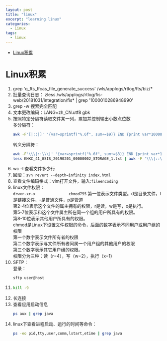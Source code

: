 ```yaml
---
layout: post
title: "linux"
excerpt: "learning linux"
categories:
  - Linux
tags:
  - linux
---
```

* [Linux积累](#linux积累)
# Linux积累
1. grep 'q_fts_ffcas_file_generate_success' /wls/applogs/rtlog/fts/biz/*
2. 批量查询日志：
         zless /wls/applogs/rtlog/fis-web/20181031/integration/fis* | grep '1000010286948990'
3. grep -w 搜索完全匹配
4. 文本更改编码：LANG=zh_CN.utf8 
                               gbk
5. 按照特定分隔符读取文件某一列，累加并控制输出小数点位数  
    多分隔符：
    ```bash
    awk -F'[|::|]' '{var=sprintf("%.6f", sum+=$9)} END {print var*1000000}' KHKC_41_GSIS_20190201_00000002_STORAGE_1.txt  
    ```
    转义分隔符：
    ```bash
    awk -F'\\\|::\\\|' '{var=sprintf("%.6f", sum+=$3)} END {print var*1000000}' KHKC_41_GSIS_20190201_00000002_STORAGE_1.txt  
    less KHKC_41_GSIS_20190201_00000002_STORAGE_1.txt | awk -F '\\\|::\\\|' 'BEGIN{total=0;} {total+=$3} END{printf("%.6f\n",total);}'  
    ```
6. wc -l 查看文件多少行
7. 回滚：```svn revert --depth=infinity index.html```
8. 查看文件编码格式：vim打开文件，输入:```fileencoding```
9. linux文件权限：  
   ```drwxr-xr-x               chmod755```
   第一位表示文件类型。d是目录文件，l是链接文件，-是普通文件，p是管道  
   第2-4位表示这个文件的属主拥有的权限，r是读，w是写，x是执行。  
   第5-7位表示和这个文件属主所在同一个组的用户所具有的权限。  
   第8-10位表示其他用户所具有的权限。  
   chmod是Linux下设置文件权限的命令，后面的数字表示不同用户或用户组的权限  
   第一个数字表示文件所有者的权限  
   第二个数字表示与文件所有者同属一个用户组的其他用户的权限  
   第三个数字表示其它用户组的权限。  
   权限分为三种：读（r=4），写（w=2），执行（x=1）
10. SFTP：  
    登录：
    ```bash
    sftp user@host
    ```
11. ```bash
    kill -9
    ```
12. 长连接
13. 查看应用启动信息  
    ```bash
    ps aux | grep java
    ```
14. linux下查看进程启动、运行的时间等命令：  
    ```bash
    ps -eo pid,tty,user,comm,lstart,etime | grep java
    ```

